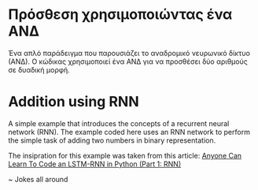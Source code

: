 # Πρόσθεση χρησιμοποιώντας ένα ΑΝΔ

Ένα απλό παράδειγμα που παρουσιάζει το αναδρομικό νευρωνικό δίκτυο (ΑΝΔ). Ο κώδικας χρησιμοποιεί ένα ΑΝΔ για να προσθέσει δύο αριθμούς σε δυαδική μορφή.

# Addition using RNN

A simple example that introduces the concepts of a recurrent neural network (RNN). The example coded here uses an RNN network to perform the simple task of adding two numbers in binary representation.

The insipration for this example was taken from this article: [Anyone Can Learn To Code an LSTM-RNN in Python (Part 1: RNN)](https://iamtrask.github.io/2015/11/15/anyone-can-code-lstm/)

~ Jokes all around
